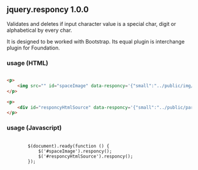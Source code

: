 ## jquery.responcy 1.0.0

Validates and deletes if input character value is a special char, digit or alphabetical by every char.

It is designed to be worked with Bootstrap. Its equal plugin is interchange plugin for Foundation.

### usage (HTML)
```html

<p>
	<img src="" id="spaceImage" data-responcy='{"small":"../public/img/space-small.jpg","medium":"../public/img/space-medium.jpg", "large":"../public/img/space-large.jpg"}'/>
</p>

<p>
	<div id="responcyHtmlSource" data-responcy='{"small":"../public/partials/responcy-small.html","medium":"../public/partials/responcy-medium.html", "large":"../public/partials/responcy-large.html"}'></div>
</p>
```

### usage (Javascript)
<pre lang="javascript">
	<code>
		$(document).ready(function () {
			$('#spaceImage').responcy();
			$('#responcyHtmlSource').responcy();
		});
	</code>
</pre>
